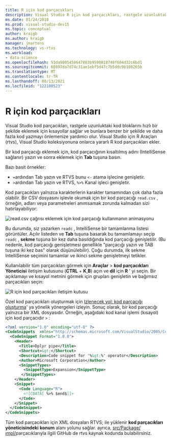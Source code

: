 ```yaml
---
title: R için kod parçacıkları
description: Visual Studio R için kod parçacıkları, rastgele uzunluktaki kod blokları hızla eklemek için kısayollar sağlar ve bu da benzer kodları yeniden yazmadan ve bunların üzerine yazmaya kaçınmanıza yardımcı olur.
ms.date: 01/24/2018
ms.prod: visual-studio-dev15
ms.topic: conceptual
author: kraigb
ms.author: kraigb
manager: jmartens
ms.technology: vs-rtvs
ms.workload:
- data-science
ms.openlocfilehash: 53da9805458647803b9590818748f604d32c6bd1
ms.sourcegitcommit: 68897da7d74c31ae1ebf5d47c7b5ddc9b108265b
ms.translationtype: MT
ms.contentlocale: tr-TR
ms.lasthandoff: 08/13/2021
ms.locfileid: "122100523"
---
```

# <a name="code-snippets-for-r"></a>R için kod parçacıkları

Visual Studio kod parçacıkları, rastgele uzunluktaki kod bloklarını hızlı bir şekilde eklemek için kısayollar sağlar ve bunlara benzer bir şekilde ve daha fazla kod yazmayı önlemenize yardımcı olur. Visual Studio için R Araçları (rtvs), Visual Studio koleksiyonuna onlarca yararlı R kod parçacıkları ekler.

Bir kod parçacığı eklemek için, kod parçacığının kısaltılmış adını (IntelliSense sağlanır) yazın ve sonra eklemek için **Tab** tuşuna basın.

Bazı basit örnekler:

- `=`ardından Tab yazın ve RTVS bunu `<-` atama işlecine genişletir.
- `>`ardından Tab yazın ve RTVS, `%>%` Kanal işleci genişletir.

Kod parçacıkları yalnızca karakterlerin karakter tamamından çok daha fazla olabilir. Bir CSV dosyasını işlevle okumak için bir kod parçacığı `read.csv` , örneğin, adları veya parametreleri anımsamak zorunda kalmadan sizi hatırlayabiliyor:

![read.csv çağrısı eklemek için kod parçacığı kullanmanın animasyonu](media/code-snippet-expansion.gif)

Bu durumda, siz yazarken `readc` , IntelliSense bir tamamlanma listesi görüntüler. Açılır listeden ve **Tab** tuşuna basarak bu tamamlamayı seçip `readc` , **sekme** tuşuna bir kez daha basıldığında kod parçacığı genişletilir. (Bu nedenle, kod parçacığı genişletmesi genellikle "parçacığı yazın ve TAB tuşuna iki kez bas" olarak düşünülebilir). Çoğu durumda, ilk sekme IntelliSense seçimini tamamlar ve ikinci sekme genişletmeyi tetikler.

Kullanılabilir tüm parçacıkları görmek için **Araçlar**  >  **kod parçacıkları Yöneticisi** iletişim kutusunu (**CTRL** + **K**,**B**) açın ve **dil** için **R** ' yi seçin. Bir açıklamayı ve kısayol metnini görmek için grupları genişletin ve bağımsız parçacıkları seçin:

![R için kod parçacıkları iletişim kutusu](media/code-snippet-dialog.png)

Özel kod parçacıkları oluşturmak için [Izlenecek yol: kod parçacığı oluşturma](../ide/walkthrough-creating-a-code-snippet.md)' ya yönelik yönergeleri izleyin. Sonuç olarak, bir kod parçacığı yalnızca bir XML dosyasıdır. Örneğin, aşağıdaki kod kanal işlemi (kısayol) için kod parçacıdır `>` :

```xml
<?xml version="1.0" encoding="utf-8" ?>
<CodeSnippets  xmlns="http://schemas.microsoft.com/VisualStudio/2005/CodeSnippet">
  <CodeSnippet Format="1.0.0">
    <Header>
      <Title>Dplyr pipe</Title>
      <Shortcut>&gt;</Shortcut>
      <Description>Code snippet for '%&gt;%' operator</Description>
      <Author>Microsoft Corporation</Author>
      <SnippetTypes>
        <SnippetType>Expansion</SnippetType>
       </SnippetTypes>
    </Header>
    <Snippet>
      <Code Language="R">
        <![CDATA[ %>% $end$]]>
      </Code>
    </Snippet>
  </CodeSnippet>
</CodeSnippets>
```

Tüm kod parçacıkları için XML dosyaları RTVS; ile yüklenir **kod parçacıkları yöneticisindeki** **konum** alanı yolunu sağlar. ayrıca, [src/Package/ımpl/](https://github.com/Microsoft/RTVS/tree/master/src/Package/Impl/Snippets)parçacıklarıyla ilgili GitHub de rtvs kaynak kodunda bulabilirsiniz.
